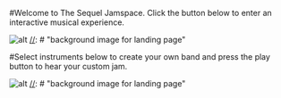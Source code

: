 #Welcome to The Sequel Jamspace. Click the button below to enter an interactive musical experience.

![alt](img/door-background.png) [//]: # "background image for landing page"

[//]: # "#button-group when clicked will lead inside of the studio." 


#Select instruments below to create your own band and press the play button to hear your custom jam. 

![alt](img/main-studio-background.png) [//]: # "background image for landing page"

[//]: # "everything in the studio will start off as black and white. There will be nine different voices/instruments (visualized as objects) that can be selected."

[//]: # "when selected, the object will change to a coloured visual."

[//]: # "user will press #play-group button which will overlay the different audio files selected to create a jam session."

[//]: # "#play-btn will change to #pause-btn as the song is playing.#stop-btn will appear when play/pause is selected - this will stop and reload all audio to the beginning."

[//]: # "selected instruments will change scale as the song is playing to indicate that these instruments were selected."

[//]: # "all audio will be recorded by writer and pictures will be taken of writer's instruments. All visuals will then be placed in a custom UI."

[//]: # "user will be able to manipulate the song's speed and pitch with the controls next to play/pause button."

[//]: # "song will stop playing once all audio files have finished. All images return to black and white state."
